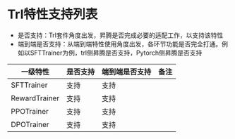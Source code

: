 # Trl特性支持列表

- 是否支持：Trl套件角度出发，昇腾是否完成必要的适配工作，以支持该特性
- 端到端是否支持：从端到端特性使用角度出发，各环节功能是否完全打通。例如以SFTTrainer为例，trl侧昇腾是否支持，Pytorch侧昇腾是否支持


| 一级特性          | 是否支持 |端到端是否支持| 备注                  |
|---------------|----|--|---------------------|
| SFTTrainer    | 支持 | 支持 ||
| RewardTrainer | 支持 | 支持 ||
| PPOTrainer    | 支持 | 支持 ||
| DPOTrainer    | 支持 | 支持 ||

